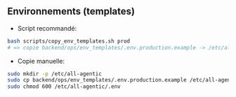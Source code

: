 
## Environnements (templates)

- Script recommandé:

```bash
bash scripts/copy_env_templates.sh prod
# => copie backend/ops/env_templates/.env.production.example -> /etc/all-agentic/.env
```

- Copie manuelle:
```bash
sudo mkdir -p /etc/all-agentic
sudo cp backend/ops/env_templates/.env.production.example /etc/all-agentic/.env
sudo chmod 600 /etc/all-agentic/.env
```
